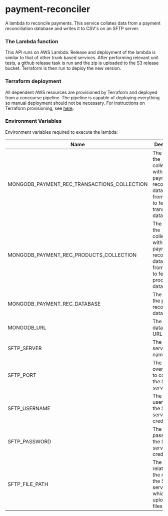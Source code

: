 # payment-reconciler
A lambda to reconcile payments. This service collates data from a payment reconciliation 
database and writes it to CSV's on an SFTP server.

### The Lambda function
This API runs on AWS Lambda. Release and deployment of the lambda is similar to that of other trunk based services. 
After performing relevant unit tests, a github release task is run and the zip is uploaded to the S3 release bucket. 
Terraform is then run to deploy the new version. 

### Terraform deployment
All dependent AWS resources are provisioned by Terraform and deployed from a concourse pipeline.
The pipeline is capable of deploying everything so manual deployment should not be necessary. For
instructions on Terraform provisioning, see [here](/terraform/README.md).


### Environment Variables
Environment variables required to execute the lambda:

Name                                             | Description                                                                                                   | Examples
------------------------------------------------ | --------------------------------------------------------------------------------------------------------------|--------------------------------------------------------------------------
MONGODB_PAYMENT_REC_TRANSACTIONS_COLLECTION      | The name of the collection within the payment reconciliation database from which to fetch transactions data.  |                 
MONGODB_PAYMENT_REC_PRODUCTS_COLLECTION          | The name of the collection within the payment reconciliation database from which to fetch products data.      |                              
MONGODB_PAYMENT_REC_DATABASE                     | The name of the payment reconciliation database.                                                              | 
MONGODB_URL                                      | The Mongo database URL.                                                                                       | 'mongodb://<mongo_host>:27017
SFTP_SERVER                                      | The SFTP server host name.                                                                                    | 
SFTP_PORT                                        | The port over which to connect to the SFTP server.                                                            | '22'
SFTP_USERNAME                                    | The username of the SFTP server credentials.                                                                  | 
SFTP_PASSWORD                                    | The password of the SFTP server credentials.                                                                  |
SFTP_FILE_PATH                                   | The file path, relative to the root of the SFTP server, to which to upload CSV files.                         | 'uploadPath' (will result is CV's uploaded to directory: ~/uploadPath)
